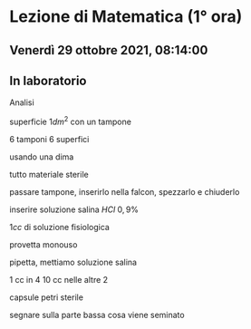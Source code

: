 #  Lezione di Matematica (1° ora)
## Venerdì 29 ottobre 2021, 08:14:00
## In laboratorio

Analisi 


superficie $1dm^2$ con un tampone

6 tamponi 6 superfici

usando una dima

tutto materiale sterile

passare tampone, inserirlo nella falcon, spezzarlo e chiuderlo


inserire soluzione salina $HCl$ $0,9\%$

$1cc$ di soluzione fisiologica

provetta monouso


pipetta, mettiamo soluzione salina

1 cc in 4
10 cc nelle altre 2

capsule petri sterile

segnare sulla parte bassa cosa viene seminato
<!--stackedit_data:
eyJoaXN0b3J5IjpbMTg3OTk4Nzk2NiwyMTQ0NzgxMjUxXX0=
-->